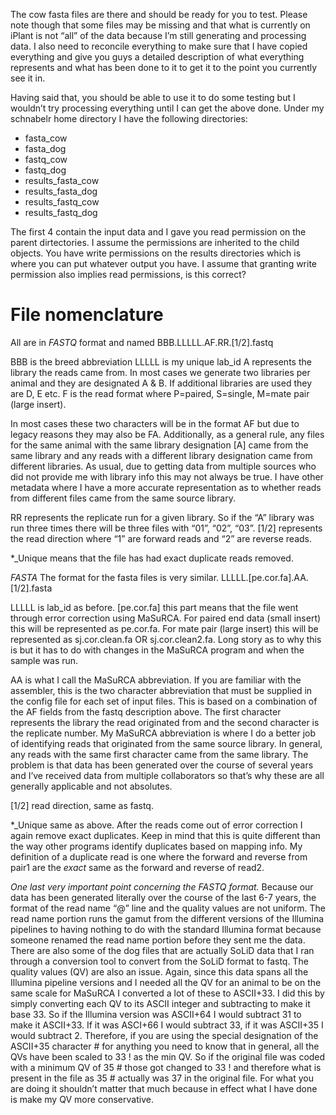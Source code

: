 The cow fasta files are there and should be ready for you to test.  Please note though that some files may be missing and that what is currently on iPlant is not “all” of the data because I’m still generating and processing data.  I also need to reconcile everything to make sure that I have copied everything and give you guys a detailed description of what everything represents and what has been done to it to get it to the point you currently see it in.

Having said that, you should be able to use it to do some testing but I wouldn’t try processing everything until I can get the above done.  Under my schnabelr home directory I have the following directories:

* fasta_cow
* fasta_dog
* fastq_cow
* fastq_dog
* results_fasta_cow
* results_fasta_dog
* results_fastq_cow
* results_fastq_dog

The first 4 contain the input data and I gave you read permission on the parent dirtectories.  I assume the permissions are inherited to the child objects.  You have write permissions on the results directories which is where you can put whatever output you have.  I assume that granting write permission also implies read permissions, is this correct?

File nomenclature
=================
All are in *FASTQ* format and named BBB.LLLLL.AF.RR.[1/2].fastq

BBB is the breed abbreviation
LLLLL is my unique lab_id
A represents the library the reads came from.  In most cases we generate two libraries per animal and they are designated A & B.  If additional libraries are used they are D, E etc.
F is the read format where P=paired, S=single, M=mate pair (large insert).

In most cases these two characters will be in the format AF but due to legacy reasons they may also be FA.  Additionally, as a general rule, any files for the same animal with the same library designation [A] came from the same library and any reads with a different library designation came from different libraries.  As usual, due to getting data from multiple sources who did not provide me with library info this may not always be true.  I have other metadata where I have a more accurate representation as to whether reads from different files came from the same source library.

RR represents the replicate run for a given library.  So if the “A” library was run three times there will be three files with “01”, “02”, “03”.
[1/2] represents the read direction where “1” are forward reads and “2” are reverse reads.

*_Unique means that the file has had exact duplicate reads removed.

*FASTA*
The format for the fasta files is very similar.
LLLLL.[pe.cor.fa].AA.[1/2].fasta

LLLLL is lab_id as before.
[pe.cor.fa] this part means that the file went through error correction using MaSuRCA.  For paired end data (small insert) this will be represented as pe.cor.fa.  For mate pair (large insert) this will be represented as sj.cor.clean.fa OR sj.cor.clean2.fa.  Long story as to why this is but it has to do with changes in the MaSuRCA program and when the sample was run.

AA is what I call the MaSuRCA abbreviation.  If you are familiar with the assembler, this is the two character abbreviation that must be supplied in the config file for each set of input files.  This is based on a combination of the AF fields from the fastq description above.  The first character represents the library the read originated from and the second character is the replicate number.  My MaSuRCA abbreviation is where I do a better job of identifying reads that originated from the same source library.  In general, any reads with the same first character came from the same library.  The problem is that data has been generated over the course of several years and I’ve received data from multiple collaborators so that’s why these are all generally applicable and not absolutes.

[1/2] read direction, same as fastq.

*_Unique same as above.  After the reads come out of error correction I again remove exact duplicates.  Keep in mind that this is quite different than the way other programs identify duplicates based on mapping info.  My definition of a duplicate read is one where the forward and reverse from pair1 are the *exact* same as the forward and reverse of read2.

*One last very important point concerning the FASTQ format.* Because our data has been generated literally over the course of the last 6-7 years, the format of the read name “@” line and the quality values are not uniform.  The read name portion runs the gamut from the different versions of the Illumina pipelines to having nothing to do with the standard Illumina format because someone renamed the read name portion before they sent me the data.  There are also some of the dog files that are actually SoLiD data that I ran through a conversion tool to convert from the SoLiD format to fastq.  The quality values (QV) are also an issue.  Again, since this data spans all the Illumina pipeline versions and I needed all the QV for an animal to be on the same scale for MaSuRCA I converted a lot of these to ASCII+33.  I did this by simply converting each QV to its ASCII integer and subtracting to make it base 33.  So if the Illumina version was ASCII+64 I would subtract 31 to make it ASCII+33.  If it was ASCI+66 I would subtract 33, if it was ASCII+35 I would subtract 2.  Therefore, if you are using the special designation of the ASCII+35 character # for anything you need to know that in general, all the QVs have been scaled to 33 ! as the min QV.  So if the original file was coded with a minimum QV of 35 # those got changed to 33 ! and therefore what is present in the file as 35 # actually was 37 in the original file.  For what you are doing it shouldn’t matter that much because in effect what I have done is make my QV more conservative.
